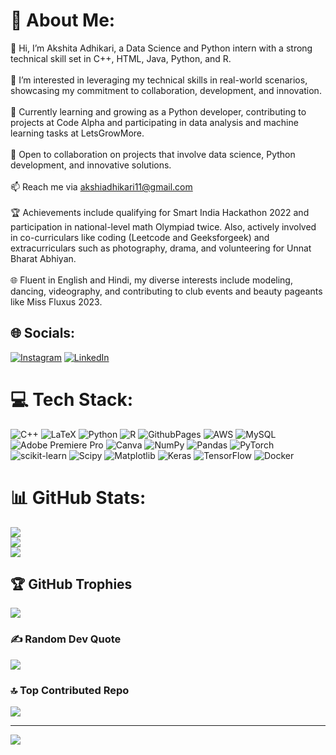 # 💫 About Me:
👋 Hi, I’m Akshita Adhikari, a Data Science and Python intern with a strong technical skill set in C++, HTML, Java, Python, and R. <br><br>👀 I’m interested in leveraging my technical skills in real-world scenarios, showcasing my commitment to collaboration, development, and innovation.<br><br>🌱 Currently learning and growing as a Python developer, contributing to projects at Code Alpha and participating in data analysis and machine learning tasks at LetsGrowMore.<br><br>💞️ Open to collaboration on projects that involve data science, Python development, and innovative solutions.<br><br>📫 Reach me via akshiadhikari11@gmail.com<br><br>🏆 Achievements include qualifying for Smart India Hackathon 2022 and participation in national-level math Olympiad twice. Also, actively involved in co-curriculars like coding (Leetcode and Geeksforgeek) and extracurriculars such as photography, drama, and volunteering for Unnat Bharat Abhiyan.<br><br>🌐 Fluent in English and Hindi, my diverse interests include modeling, dancing, videography, and contributing to club events and beauty pageants like Miss Fluxus 2023.


## 🌐 Socials:
[![Instagram](https://img.shields.io/badge/Instagram-%23E4405F.svg?logo=Instagram&logoColor=white)](https://instagram.com/akshita.adhikarii) [![LinkedIn](https://img.shields.io/badge/LinkedIn-%230077B5.svg?logo=linkedin&logoColor=white)](https://linkedin.com/in/akshita-adhikari) 

# 💻 Tech Stack:
![C++](https://img.shields.io/badge/c++-%2300599C.svg?style=for-the-badge&logo=c%2B%2B&logoColor=white) ![LaTeX](https://img.shields.io/badge/latex-%23008080.svg?style=for-the-badge&logo=latex&logoColor=white) ![Python](https://img.shields.io/badge/python-3670A0?style=for-the-badge&logo=python&logoColor=ffdd54) ![R](https://img.shields.io/badge/r-%23276DC3.svg?style=for-the-badge&logo=r&logoColor=white) ![GithubPages](https://img.shields.io/badge/github%20pages-121013?style=for-the-badge&logo=github&logoColor=white) ![AWS](https://img.shields.io/badge/AWS-%23FF9900.svg?style=for-the-badge&logo=amazon-aws&logoColor=white) ![MySQL](https://img.shields.io/badge/mysql-%2300000f.svg?style=for-the-badge&logo=mysql&logoColor=white) ![Adobe Premiere Pro](https://img.shields.io/badge/Adobe%20Premiere%20Pro-9999FF.svg?style=for-the-badge&logo=Adobe%20Premiere%20Pro&logoColor=white) ![Canva](https://img.shields.io/badge/Canva-%2300C4CC.svg?style=for-the-badge&logo=Canva&logoColor=white) ![NumPy](https://img.shields.io/badge/numpy-%23013243.svg?style=for-the-badge&logo=numpy&logoColor=white) ![Pandas](https://img.shields.io/badge/pandas-%23150458.svg?style=for-the-badge&logo=pandas&logoColor=white) ![PyTorch](https://img.shields.io/badge/PyTorch-%23EE4C2C.svg?style=for-the-badge&logo=PyTorch&logoColor=white) ![scikit-learn](https://img.shields.io/badge/scikit--learn-%23F7931E.svg?style=for-the-badge&logo=scikit-learn&logoColor=white) ![Scipy](https://img.shields.io/badge/SciPy-%230C55A5.svg?style=for-the-badge&logo=scipy&logoColor=%white) ![Matplotlib](https://img.shields.io/badge/Matplotlib-%23ffffff.svg?style=for-the-badge&logo=Matplotlib&logoColor=black) ![Keras](https://img.shields.io/badge/Keras-%23D00000.svg?style=for-the-badge&logo=Keras&logoColor=white) ![TensorFlow](https://img.shields.io/badge/TensorFlow-%23FF6F00.svg?style=for-the-badge&logo=TensorFlow&logoColor=white) ![Docker](https://img.shields.io/badge/docker-%230db7ed.svg?style=for-the-badge&logo=docker&logoColor=white)
# 📊 GitHub Stats:
![](https://github-readme-stats.vercel.app/api?username=akshitaadhikari&theme=dark&hide_border=false&include_all_commits=true&count_private=true)<br/>
![](https://github-readme-streak-stats.herokuapp.com/?user=akshitaadhikari&theme=dark&hide_border=false)<br/>
![](https://github-readme-stats.vercel.app/api/top-langs/?username=akshitaadhikari&theme=dark&hide_border=false&include_all_commits=true&count_private=true&layout=compact)

## 🏆 GitHub Trophies
![](https://github-profile-trophy.vercel.app/?username=akshitaadhikari&theme=onedark&no-frame=false&no-bg=true&margin-w=4)

### ✍️ Random Dev Quote
![](https://quotes-github-readme.vercel.app/api?type=horizontal&theme=radical)

### 🔝 Top Contributed Repo
![](https://github-contributor-stats.vercel.app/api?username=akshitaadhikari&limit=5&theme=dark&combine_all_yearly_contributions=true)

---
[![](https://visitcount.itsvg.in/api?id=akshitaadhikari&icon=0&color=0)](https://visitcount.itsvg.in)

<!-- Proudly created with GPRM ( https://gprm.itsvg.in ) -->
